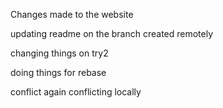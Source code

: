 Changes made to the website

updating readme on the branch created remotely


changing things on try2


doing things for rebase


conflict again
conflicting locally
